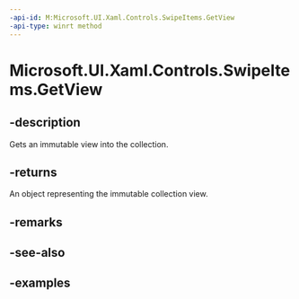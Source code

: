 ```yaml
---
-api-id: M:Microsoft.UI.Xaml.Controls.SwipeItems.GetView
-api-type: winrt method
---
```

<!-- Method syntax.
public IVectorView<SwipeItem> SwipeItems.GetView()
-->

# Microsoft.UI.Xaml.Controls.SwipeItems.GetView


## -description

Gets an immutable view into the collection.


## -returns

An object representing the immutable collection view.


## -remarks


## -see-also


## -examples


